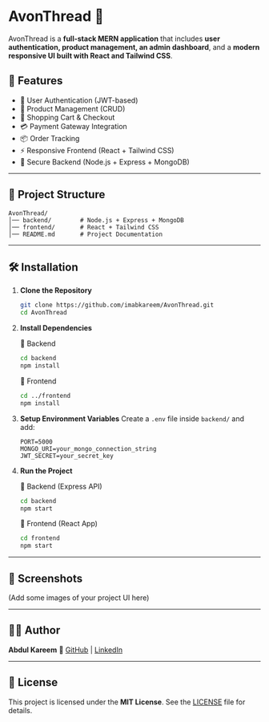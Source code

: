 # AvonThread 🧵

AvonThread is a **full-stack MERN application** that includes **user authentication, product management, an admin dashboard**, and a **modern responsive UI built with React and Tailwind CSS**.

## 🚀 Features

* 🔑 User Authentication (JWT-based)
* 👕 Product Management (CRUD)
* 🛒 Shopping Cart & Checkout
* 💳 Payment Gateway Integration
* 📦 Order Tracking
* ⚡ Responsive Frontend (React + Tailwind CSS)
* 🔐 Secure Backend (Node.js + Express + MongoDB)

---

## 📂 Project Structure

```
AvonThread/
│── backend/        # Node.js + Express + MongoDB
│── frontend/       # React + Tailwind CSS
│── README.md       # Project Documentation
```

---

## 🛠️ Installation

1. **Clone the Repository**

   ```bash
   git clone https://github.com/imabkareem/AvonThread.git
   cd AvonThread
   ```

2. **Install Dependencies**

   🔹 Backend

   ```bash
   cd backend
   npm install
   ```

   🔹 Frontend

   ```bash
   cd ../frontend
   npm install
   ```

3. **Setup Environment Variables**
   Create a `.env` file inside `backend/` and add:

   ```
   PORT=5000
   MONGO_URI=your_mongo_connection_string
   JWT_SECRET=your_secret_key
   ```

4. **Run the Project**

   🔹 Backend (Express API)

   ```bash
   cd backend
   npm start
   ```

   🔹 Frontend (React App)

   ```bash
   cd frontend
   npm start
   ```

---

## 📸 Screenshots

(Add some images of your project UI here)

---

## 👨‍💻 Author

**Abdul Kareem**
🔗 [GitHub](https://github.com/imabkareem) | [LinkedIn](#)

---

## 📜 License

This project is licensed under the **MIT License**.
See the [LICENSE](LICENSE) file for details.
